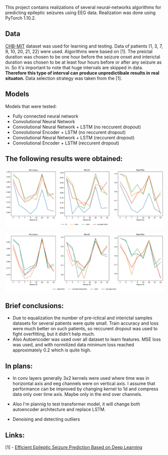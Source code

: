 This project contains realizations of several neural-networks algorithms for predicting epileptic seizures using EEG data. Realization was done using PyTorch 1.10.2.

## Data
[CHB-MIT](https://physionet.org/content/chbmit/1.0.0/) dataset was used for learning and testing.
Data of patients (1, 3, 7, 9, 10, 20, 21, 22) were used. 
Algorithms were based on [1]. 
The preictal duration was chosen to be one hour before the seizure onset and interictal duration was chosen to be at least four hours
before or after any seizure as in. So it's important to note that huge intervals are skipped in data.
**Therefore this type of interval can produce unpredictibale results in real situaton.**
Data selection strategy was taken from the [1].

## Models
Models that were tested:
* Fully connected neural network
* Convolutional Neural Network
* Convolutional Neural Network + LSTM (no reccurent dropout)
* Convolutional Encoder + LSTM (no reccurent dropout)
* Convolutional Neural Network + LSTM (reccurent dropout)
* Convolutional Encoder + LSTM (reccurent dropout)

## The following results were obtained:

![r1](results_media/r1.jpg)

![r2](results_media/r2.jpg)


## Brief conclusions:
* Due to equalization the number of pre-ictical and interictal samples datasets for several patients were quite small. Train accuracy and loss were much better on such patients, so reccurent dropout was used to fight overfitting, but it didn't help much.
* Also Autoencoder was used over all dataset to learn features. MSE loss was used, and with normilized data minimum loss reached approximately 0.2 which is quite high.

## In plans:
 * In conv layers generally 3x2 kernels were used where time was in horizontal axis and eeg channels were on vertical axis. I assume that performance can be improved by changing kernel to 1d and compress data only over time axis. Maybe only in the end over channels.  

 * Also I'm plannig to test transformer model, it will change both autoencoder architecture and replace LSTM.

 * Denoising and detecting outliers

## Links:
[1] - [Efficient Epileptic Seizure Prediction Based on Deep Learning](https://ieeexplore.ieee.org/document/8765420)
